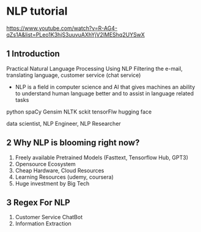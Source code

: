 # NLP tutorial
https://www.youtube.com/watch?v=R-AG4-qZs1A&list=PLeo1K3hjS3uuvuAXhYjV2lMEShq2UYSwX

## 1 Introduction

Practical Natural Language Processing
Using NLP Filtering the e-mail, translating language, customer service (chat service)

- NLP is a field in computer science and AI that gives machines an ability to understand human language better and to assist in language related tasks

python spaCy Gensim NLTK sckit tensorFlw hugging face

data scientist, NLP Engineer, NLP Researcher


## 2 Why NLP is blooming right now?

1. Freely available Pretrained Models (Fasttext, Tensorflow Hub, GPT3)
2. Opensource Ecosystem
3. Cheap Hardware, Cloud Resources
4. Learning Resources (udemy, coursera)
5. Huge investment by Big Tech

## 3 Regex For NLP
1. Customer Service ChatBot
2. Information Extraction

